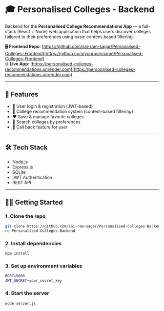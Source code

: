 # 🎓 Personalised Colleges - Backend

Backend for the **Personalised College Recommendations App** — a full-stack (React + Node) web application that helps users discover colleges tailored to their preferences using basic content-based filtering.

🖥️ **Frontend Repo**: [https://github.com/sai-ram-sagar/Personalised-Colleges-Frontend](https://github.com/yourusername/Personalised-Colleges-Frontend)  
🌐 **Live App**: [https://personalised-colleges-recommendations.onrender.com](https://personalised-colleges-recommendations.onrender.com)

---

## 🚀 Features

- 🔐 User login & registration (JWT-based)
- 🏫 College recommendation system (content-based filtering)
- ❤️ Save & manage favorite colleges
- 🔎 Search colleges by preferences
- 🧠 Call back feature for user

---

## 🛠️ Tech Stack

- Node.js  
- Express.js  
- SQLite  
- JWT Authentication  
- REST API  

---

## 🧑‍💻 Getting Started

### 1. Clone the repo

```bash
git clone https://github.com/sai-ram-sagar/Personalised-Colleges-Backend.git
cd Personalised-Colleges-Backend
```

### 2. Install dependencies

```bash
npm install
```

### 3. Set up environment variables

```bash
PORT=5000
JWT_SECRET=your_secret_key
```

### 4. Start the server

```bash
node server.js
```
